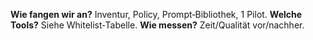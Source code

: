 <p><strong>Wie fangen wir an?</strong> Inventur, Policy, Prompt‑Bibliothek, 1 Pilot. <strong>Welche Tools?</strong> Siehe Whitelist‑Tabelle. <strong>Wie messen?</strong> Zeit/Qualität vor/nachher.</p>